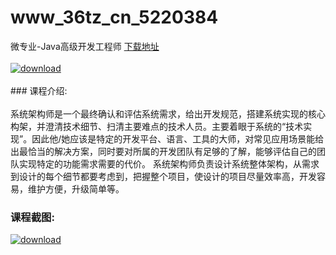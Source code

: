 # www_36tz_cn_5220384
微专业-Java高级开发工程师
[下载地址](http://www.36tz.cn/article/5220384 "下载地址")
<br/></br>[![download](http://36tz.cn/muke_img/2021_07_1-22-300x101.png "下载地址")](http://www.36tz.cn/article/5220384 "下载地址")
<br/></br>### 课程介绍:<br/></br>系统架构师是一个最终确认和评估系统需求，给出开发规范，搭建系统实现的核心构架，并澄清技术细节、扫清主要难点的技术人员。主要着眼于系统的“技术实现”。因此他/她应该是特定的开发平台、语言、工具的大师，对常见应用场景能给出最恰当的解决方案，同时要对所属的开发团队有足够的了解，能够评估自己的团队实现特定的功能需求需要的代价。 系统架构师负责设计系统整体架构，从需求到设计的每个细节都要考虑到，把握整个项目，使设计的项目尽量效率高，开发容易，维护方便，升级简单等。

### 课程截图:
[![download](http://36tz.cn/muke_img/2021_07_2-23.png "下载地址")](http://www.36tz.cn/article/5220384 "下载地址")
